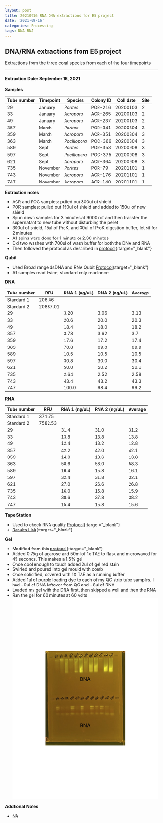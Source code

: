 ```yaml
---
layout: post
title: 20210916 RNA DNA extractions for E5 project
date: '2021-09-16'
categories: Processing
tags: DNA RNA
---
```

## DNA/RNA extractions from E5 project

Extractions from the three coral species from each of the four timepoints

---

#### Extraction Date: September 16, 2021 
**Samples**

| Tube number 	| Timepoint	   	| Species	    | Colony ID 	| Coll date		| Site       	|
|-------------	|------------	|-------------	|-------------	|-------------	|-------------	|
| 29		 	| January	 	| *Porites*		| POR-216      	| 20200103   	| 2				|
| 33			| January	 	| *Acropora*	| ACR-265	    | 20200103		| 2				|
| 49		 	| January	  	| *Acropora*	| ACR-237     	| 20200103  	| 2				|
| 357		 	| March		 	| *Porites*		| POR-341     	| 20200304   	| 3				|
| 359			| March 		| *Acropora*	| ACR-351	    | 20200304		| 3				|
| 363		 	| March	  		| *Pocillopora*	| POC-366    	| 20200304  	| 3				|
| 589		 	| Sept		 	| *Porites*  	| POR-353      	| 20200908   	| 3				|
| 597			| Sept	 		| *Pocillopora*	| POC-375	    | 20200908		| 3				|
| 621		 	| Sept		  	| *Acropora*	| ACR-364     	| 20200908  	| 3				|
| 735		 	| November	 	| *Porites* 	| POR-79    	| 20201101   	| 1				|
| 743			| November	 	| *Acropora*	| ACR-176	    | 20201101		| 1				|
| 747		 	| November	  	| *Acropora*	| ACR-140    	| 20201101  	| 1				|

**Extraction notes**
 - ACR and POC samples: pulled out 300ul of shield
 - POR samples: pulled out 150ul of shield and added to 150ul of new shield 
 - Spun down samples for 3 minutes at 9000 rcf and then transfer the supernatant to new tube without disturbing the pellet
 - 300ul of shield, 15ul of ProK, and 30ul of ProK digestion buffer, let sit for 2 minutes
 - All spins were done for 1 minute or 2.30 minutes
 - Did two washes with 700ul of wash buffer for both the DNA and RNA
 - Then followed the protocol as described in [protocol](https://github.com/emmastrand/EmmaStrand_Notebook/blob/master/_posts/2019-05-31-Zymo-Duet-RNA-DNA-Extraction-Protocol.md){:target="_blank"}


**Qubit**
 - Used Broad range dsDNA and RNA Qubit [Protocol](https://meschedl.github.io/MESPutnam_Open_Lab_Notebook/Qubit-Protocol/){:target="_blank"}
 - All samples read twice, standard only read once
 
**DNA**

| Tube number 	| RFU		   	| DNA 1 (ng/uL) | DNA 2 (ng/uL) | Average     	|
|-------------	|------------	|-------------	|-------------	|-------------	|
| Standard 1  	| 206.46	 	| 		      	| 		      	|	         	|
| Standard 2 	| 20887.01	 	| 		    	| 		    	| 	        	|
| 29		 	|		     	| 3.20	     	| 3.06	     	| 3.13        	|
| 33		 	| 			   	| 20.6      	| 20.0        	| 20.3         	|
| 49		  	|		     	| 18.4        	| 18.0        	| 18.2        	|
| 357		 	| 			   	| 3.78        	| 3.62        	| 3.7        	|
| 359		  	|		     	| 17.6       	| 17.2         	| 17.4        	|
| 363		 	| 			   	| 70.8        	| 69.0        	| 69.9         	|
| 589		  	|		     	| 10.5       	| 10.5        	| 10.5        	|
| 597		 	| 			   	| 30.8        	| 30.0         	| 30.4        	|
| 621		  	|		     	| 50.0        	| 50.2         	| 50.1         	|
| 735		 	| 			   	| 2.64        	| 2.52         	| 2.58        	|
| 743		  	|		     	| 43.4        	| 43.2         	| 43.3        	|
| 747		 	| 			   	| 100.0        	| 98.4         	| 99.2        	|


**RNA**


| Tube number 	| RFU		   	| RNA 1 (ng/uL) | RNA 2 (ng/uL) | Average     	|
|-------------	|------------	|-------------	|-------------	|-------------	|
| Standard 1  	| 371.75	 	| 		      	| 		      	|	         	|
| Standard 2 	| 7582.53	 	| 		    	| 		    	| 	        	|
| 29		 	|		     	| 31.4	     	| 31.0	     	| 31.2        	|
| 33		 	| 			   	| 13.8      	| 13.8        	| 13.8         	|
| 49		  	|		     	| 12.4        	| 13.2        	| 12.8        	|
| 357		 	| 			   	| 42.2        	| 42.0        	| 42.1        	|
| 359		  	|		     	| 14.0       	| 13.6         	| 13.8        	|
| 363		 	| 			   	| 58.6        	| 58.0        	| 58.3         	|
| 589		  	|		     	| 16.4       	| 15.8        	| 16.1        	|
| 597		 	| 			   	| 32.4        	| 31.8         	| 32.1        	|
| 621		  	|		     	| 27.0        	| 26.6         	| 26.8         	|
| 735		 	| 			   	| 16.0        	| 15.8         	| 15.9        	|
| 743		  	|		     	| 38.6        	| 37.8         	| 38.2        	|
| 747		 	| 			   	| 15.4        	| 15.8         	| 15.6        	|


**Tape Station**
 - Used to check RNA quality [Protocol](https://meschedl.github.io/MESPutnam_Open_Lab_Notebook/RNA-TapeStation-Protocol/){:target="_blank"}
 - [Results Link](https://github.com/Kterpis/Putnam_Lab_Notebook/blob/59c698fff98853439dfded5f4b137de895fbfce6/images/tape_station/2021-09-16%20-%2014.13.25.pdf){:target="_blank"}

**Gel**
 - Modified from this [protocol](https://meschedl.github.io/MESPutnam_Open_Lab_Notebook/Gel-Protocol/){:target="_blank"}
 - Added 0.75g of agarose and 50ml of 1x TAE to flask and microwaved for 45 seconds. This makes a 1.5% gel
 - Once cool enough to touch added 2ul of gel red stain
 - Swirled and poured into gel mould with comb
 - Once solidified, covered with 1X TAE as a running buffer
 - Added 1ul of purple loading dye to each of my QC strip tube samples. I had ~9ul of DNA leftover from QC and ~8ul of RNA
 - Loaded my gel with the DNA first, then skipped a well and then the RNA
 - Ran the gel for 60 minutes at 60 volts
 ![20210916_gel.jpg](https://github.com/Kterpis/Putnam_Lab_Notebook/blob/master/images/gels/20210916_gel.jpg?raw=true)
 
 **Addtional Notes**
  - NA
